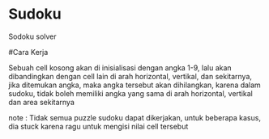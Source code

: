 # Sudoku


Sodoku solver


#Cara Kerja

Sebuah cell kosong akan di inisialisasi dengan angka 1-9, lalu akan dibandingkan dengan cell lain di arah horizontal, vertikal, dan sekitarnya, jika ditemukan angka, maka angka tersebut akan dihilangkan, karena dalam sudoku, tidak boleh memiliki angka yang sama di arah horizontal, vertikal dan area sekitarnya


note : Tidak semua puzzle sudoku dapat dikerjakan, untuk beberapa kasus, dia stuck karena ragu untuk mengisi nilai cell tersebut
